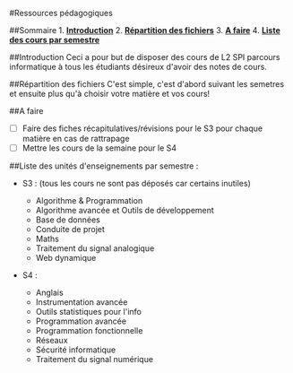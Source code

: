 #Ressources pédagogiques

##Sommaire
	1. **[Introduction](#introduction)**
	2. **[Répartition des fichiers](#répartition-des-fichiers)**
	3. **[A faire](#a-faire)**
	4. **[Liste des cours par semestre](#liste-des-cours-par-semestre)**

##Introduction
Ceci a pour but de disposer des cours de L2 SPI parcours informatique à tous les étudiants désireux d'avoir des notes de cours.

##Répartition des fichiers
C'est simple, c'est d'abord suivant les semetres et ensuite plus qu'à choisir votre matière et vos cours!

##A faire
 - [ ] Faire des fiches récapitulatives/révisions pour le S3 pour chaque matière en cas de rattrapage  
 - [ ] Mettre les cours de la semaine pour le S4
 
##Liste des unités d'enseignements par semestre :  
* S3 : (tous les cours ne sont pas déposés car certains inutiles)
    * Algorithme & Programmation
	* Algorithme avancée et Outils de développement
	* Base de données
	* Conduite de projet
	* Maths
	* Traitement du signal analogique
	* Web dynamique

* S4 :
	* Anglais
	* Instrumentation avancée
	* Outils statistiques pour l'info
	* Programmation avancée
	* Programmation fonctionnelle
	* Réseaux
	* Sécurité informatique
	* Traitement du signal numérique